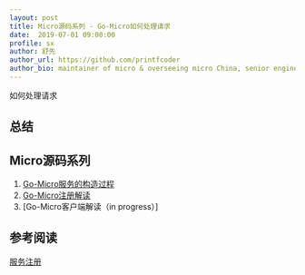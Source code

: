 ```yaml
---
layout: post
title: Micro源码系列 - Go-Micro如何处理请求
date:  2019-07-01 09:00:00
profile: sx
author: 舒先
author_url: https://github.com/printfcoder
author_bio: maintainer of micro & overseeing micro China, senior engineer@huize
---
```


如何处理请求

## 总结

## Micro源码系列

1. [Go-Micro服务的构造过程](https://micro.mu/blog/cn/2019/05/23/how-does-go-micro-server-be-bulit.html)
2. [Go-Micro注册解读](https://micro.mu/blog/cn/2019/06/01/how-does-go-micro-register-services.html)
3. [Go-Micro客户端解读（in progress）]

## 参考阅读

[服务注册](https://microservices.io/patterns/service-registry.html)